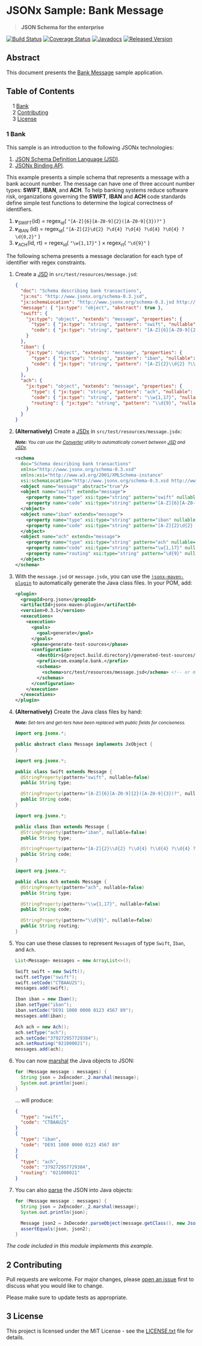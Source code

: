 # JSONx Sample: Bank Message

> **JSON Schema for the enterprise**

[![Build Status](https://travis-ci.org/jsonx-org/jsonx.svg?EKkC4CBk)](https://travis-ci.org/jsonx-org/jsonx)
[![Coverage Status](https://coveralls.io/repos/github/jsonx-org/jsonx/badge.svg?EKkC4CBk)](https://coveralls.io/github/jsonx-org/jsonx)
[![Javadocs](https://www.javadoc.io/badge/org.jsonx/rs.svg?EKkC4CBk)](https://www.javadoc.io/doc/org.jsonx/rs)
[![Released Version](https://img.shields.io/maven-central/v/org.jsonx/rs.svg?EKkC4CBk)](https://mvnrepository.com/artifact/org.jsonx/rs)

## Abstract

This document presents the <ins>Bank Message</ins> sample application.

## Table of Contents

<samp>&nbsp;&nbsp;</samp>1 [Bank](#1-bank)<br>
<samp>&nbsp;&nbsp;</samp>2 [Contributing](#2-contributing)<br>
<samp>&nbsp;&nbsp;</samp>3 [License](#3-license)<br>

### 1 Bank

This sample is an introduction to the following JSONx technologies:
1. [<ins>JSON Schema Definition Language (JSD)</ins>][#jsd].
1. [<ins>JSONx Binding API</ins>][#binding].

This example presents a simple schema that represents a message with a bank account number. The message can have one of three account number types: **SWIFT**, **IBAN**, and **ACH**. To help banking systems reduce software risk, organizations governing the **SWIFT**, **IBAN** and **ACH** code standards define simple test functions to determine the logical correctness of identifiers.

1. 𝒗<sub>SWIFT</sub>(id)   = regex<sub>id</sub>( `"[A-Z]{6}[A-Z0-9]{2}([A-Z0-9]{3})?"` )
1. 𝒗<sub>IBAN</sub>   (id)   = regex<sub>id</sub>( `"[A-Z]{2}\d{2} ?\d{4} ?\d{4} ?\d{4} ?\d{4} ?\d{0,2}"` )
1. 𝒗<sub>ACH</sub>(id, rt) = regex<sub>id</sub>( `"\w{1,17}"` ) × regex<sub>rt</sub>( `"\d{9}"` )

The following schema presents a message declaration for each type of identifier with regex constraints.

1. Create a <ins>JSD</ins> in `src/test/resources/message.jsd`:

   ```json
   {
     "doc": "Schema describing bank transactions",
     "jx:ns": "http://www.jsonx.org/schema-0.3.jsd",
     "jx:schemaLocation": "http://www.jsonx.org/schema-0.3.jsd http://www.jsonx.org/schema.jsd",
     "message": { "jx:type": "object", "abstract": true },
     "swift": {
       "jx:type": "object", "extends": "message", "properties": {
         "type": { "jx:type": "string", "pattern": "swift", "nullable": false },
         "code": { "jx:type": "string", "pattern": "[A-Z]{6}[A-Z0-9]{2}([A-Z0-9]{3})?", "nullable": false }
       }
     },
     "iban": {
       "jx:type": "object", "extends": "message", "properties": {
         "type": { "jx:type": "string", "pattern": "iban", "nullable": false },
         "code": { "jx:type": "string", "pattern": "[A-Z]{2}\\d{2} ?\\d{4} ?\\d{4} ?\\d{4} ?\\d{4} ?\\d{0,2}", "nullable": false }
       }
     },
     "ach": {
       "jx:type": "object", "extends": "message", "properties": {
         "type": { "jx:type": "string", "pattern": "ach", "nullable": false },
         "code": { "jx:type": "string", "pattern": "\\w{1,17}", "nullable": false },
         "routing": { "jx:type": "string", "pattern": "\\d{9}", "nullable": false }
       }
     }
   }
   ```

1. **(Alternatively)** Create a <ins>JSDx</ins> in `src/test/resources/message.jsdx`:

   <sub>_**Note:** You can use the [Converter][#converter] utility to automatically convert between <ins>JSD</ins> and <ins>JSDx</ins>._</sub>

   ```xml
   <schema
     doc="Schema describing bank transactions"
     xmlns="http://www.jsonx.org/schema-0.3.xsd"
     xmlns:xsi="http://www.w3.org/2001/XMLSchema-instance"
     xsi:schemaLocation="http://www.jsonx.org/schema-0.3.xsd http://www.jsonx.org/schema.xsd">
     <object name="message" abstract="true"/>
     <object name="swift" extends="message">
       <property name="type" xsi:type="string" pattern="swift" nullable="false"/>
       <property name="code" xsi:type="string" pattern="[A-Z]{6}[A-Z0-9]{2}([A-Z0-9]{3})?" nullable="false"/>
     </object>
     <object name="iban" extends="message">
       <property name="type" xsi:type="string" pattern="iban" nullable="false"/>
       <property name="code" xsi:type="string" pattern="[A-Z]{2}\d{2} ?\d{4} ?\d{4} ?\d{4} ?\d{4} ?\d{0,2}" nullable="false"/>
     </object>
     <object name="ach" extends="message">
       <property name="type" xsi:type="string" pattern="ach" nullable="false"/>
       <property name="code" xsi:type="string" pattern="\w{1,17}" nullable="false"/>
       <property name="routing" xsi:type="string" pattern="\d{9}" nullable="false"/>
     </object>
   </schema>
   ```

1. With the `message.jsd` or `message.jsdx`, you can use the [`jsonx-maven-plugin`][jsonx-maven-plugin] to automatically generate the Java class files. In your POM, add:

   ```xml
   <plugin>
     <groupId>org.jsonx</groupId>
     <artifactId>jsonx-maven-plugin</artifactId>
     <version>0.3.1</version>
     <executions>
       <execution>
         <goals>
           <goal>generate</goal>
         </goals>
         <phase>generate-test-sources</phase>
         <configuration>
           <destDir>${project.build.directory}/generated-test-sources/jsonx</destDir>
           <prefix>com.example.bank.</prefix>
           <schemas>
             <schema>src/test/resources/message.jsd</schema> <!-- or message.jsdx -->
           </schemas>
         </configuration>
       </execution>
     </executions>
   </plugin>
   ```

1. **(Alternatively)** Create the Java class files by hand:

   <sup>_**Note:** Set-ters and get-ters have been replaced with public fields for conciseness._</sup>

   ```java
   import org.jsonx.*;

   public abstract class Message implements JxObject {
   }
   ```

   ```java
   import org.jsonx.*;

   public class Swift extends Message {
     @StringProperty(pattern="swift", nullable=false)
     public String type;

     @StringProperty(pattern="[A-Z]{6}[A-Z0-9]{2}([A-Z0-9]{3})?", nullable=false)
     public String code;
   }
   ```

   ```java
   import org.jsonx.*;

   public class Iban extends Message {
     @StringProperty(pattern="iban", nullable=false)
     public String type;

     @StringProperty(pattern="[A-Z]{2}\\d{2} ?\\d{4} ?\\d{4} ?\\d{4} ?\\d{4} ?\\d{0,2}", nullable=false)
     public String code;
   }
   ```

   ```java
   import org.jsonx.*;

   public class Ach extends Message {
     @StringProperty(pattern="ach", nullable=false)
     public String type;

     @StringProperty(pattern="\\w{1,17}", nullable=false)
     public String code;

     @StringProperty(pattern="\\d{9}", nullable=false)
     public String routing;
   }
   ```

1. You can use these classes to represent `Message`s of type `Swift`, `Iban`, and `Ach`.

   ```java
   List<Message> messages = new ArrayList<>();

   Swift swift = new Swift();
   swift.setType("swift");
   swift.setCode("CTBAAU2S");
   messages.add(swift);

   Iban iban = new Iban();
   iban.setType("iban");
   iban.setCode("DE91 1000 0000 0123 4567 89");
   messages.add(iban);

   Ach ach = new Ach();
   ach.setType("ach");
   ach.setCode("379272957729384");
   ach.setRouting("021000021");
   messages.add(ach);
   ```

1. You can now <ins>marshal</ins> the Java objects to JSON:

   ```java
   for (Message message : messages) {
     String json = JxEncoder._2.marshal(message);
     System.out.println(json);
   }
   ```

   ... will produce:

   ```json
   {
     "type": "swift",
     "code": "CTBAAU2S"
   }
   {
     "type": "iban",
     "code": "DE91 1000 0000 0123 4567 89"
   }
   {
     "type": "ach",
     "code": "379272957729384",
     "routing": "021000021"
   }
   ```

1. You can also <ins>parse</ins> the JSON into Java objects:

   ```java
   for (Message message : messages) {
     String json = JxEncoder._2.marshal(message);
     System.out.println(json);

     Message json2 = JxDecoder.parseObject(message.getClass(), new JsonReader(new StringReader(json)));
     assertEquals(json, json2);
   }
   ```

_The code included in this module implements this example._

## 2 Contributing

Pull requests are welcome. For major changes, please [open an issue](../../../issues) first to discuss what you would like to change.

Please make sure to update tests as appropriate.

## 3 License

This project is licensed under the MIT License - see the [LICENSE.txt](LICENSE.txt) file for details.

[#binding]: ../../../jsonx/#4-jsonjava-binding-api
[#converter]: ../../../jsonx/#532-converter
[#jsd]: ../../../jsonx/#3-json-schema-definition-language
[jsonx-maven-plugin]: ../../../jsonx-maven-plugin/